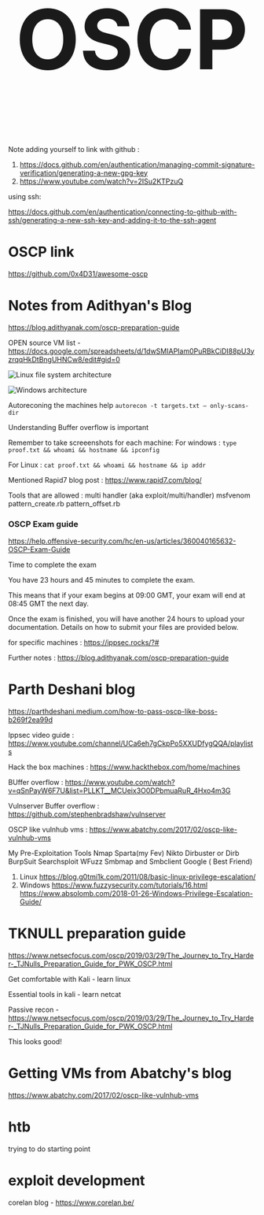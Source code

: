 <div style="font-size:84px;text-align:center;">
    <h1>OSCP</h1>
</div>

Note adding yourself to link with github : 
1. https://docs.github.com/en/authentication/managing-commit-signature-verification/generating-a-new-gpg-key
2. https://www.youtube.com/watch?v=2ISu2KTPzuQ

using ssh:

https://docs.github.com/en/authentication/connecting-to-github-with-ssh/generating-a-new-ssh-key-and-adding-it-to-the-ssh-agent
   
# OSCP link
https://github.com/0x4D31/awesome-oscp

# Notes from Adithyan's Blog

https://blog.adithyanak.com/oscp-preparation-guide

OPEN source VM list - https://docs.google.com/spreadsheets/d/1dwSMIAPIam0PuRBkCiDI88pU3yzrqqHkDtBngUHNCw8/edit#gid=0

![Linux file system architecture](https://cdn-images-1.medium.com/max/800/0*rOZTLGBULgHhS2p_.png)

![Windows architecture](https://cdn-images-1.medium.com/max/800/0*I-5KzneqUHfF7bHR.png)

Autoreconing the machines help
`autorecon -t targets.txt — only-scans-dir`

Understanding Buffer overflow is important

Remember to take screeenshots for each machine:
For windows : 
`type proof.txt && whoami && hostname && ipconfig`

For Linux :
`cat proof.txt && whoami && hostname && ip addr`

Mentioned Rapid7 blog post : https://www.rapid7.com/blog/

Tools that are allowed :
    multi handler (aka exploit/multi/handler)
    msfvenom
    pattern_create.rb
    pattern_offset.rb

### OSCP Exam guide
https://help.offensive-security.com/hc/en-us/articles/360040165632-OSCP-Exam-Guide

Time to complete the exam

You have 23 hours and 45 minutes to complete the exam.

This means that if your exam begins at 09:00 GMT, your exam will end at 08:45 GMT the next day.

Once the exam is finished, you will have another 24 hours to upload your documentation. Details on how to submit your files are provided below.

for specific machines : https://ippsec.rocks/?#

Further notes : https://blog.adithyanak.com/oscp-preparation-guide

# Parth Deshani blog
https://parthdeshani.medium.com/how-to-pass-oscp-like-boss-b269f2ea99d

Ippsec video guide : https://www.youtube.com/channel/UCa6eh7gCkpPo5XXUDfygQQA/playlists

Hack the box machines : https://www.hackthebox.com/home/machines

BUffer overflow : https://www.youtube.com/watch?v=qSnPayW6F7U&list=PLLKT__MCUeix3O0DPbmuaRuR_4Hxo4m3G

Vulnserver Buffer overflow : https://github.com/stephenbradshaw/vulnserver

OSCP like vulnhub vms : https://www.abatchy.com/2017/02/oscp-like-vulnhub-vms

My Pre-Exploitation Tools
Nmap
Sparta(my Fev)
Nikto
Dirbuster or Dirb
BurpSuit
Searchsploit
WFuzz
Smbmap and Smbclient
Google ( Best Friend)

1. Linux
https://blog.g0tmi1k.com/2011/08/basic-linux-privilege-escalation/
2. Windows
https://www.fuzzysecurity.com/tutorials/16.html
https://www.absolomb.com/2018-01-26-Windows-Privilege-Escalation-Guide/


# TKNULL preparation guide

https://www.netsecfocus.com/oscp/2019/03/29/The_Journey_to_Try_Harder-_TJNulls_Preparation_Guide_for_PWK_OSCP.html

Get comfortable with Kali - learn linux

Essential tools in kali - learn netcat

Passive recon - https://www.netsecfocus.com/oscp/2019/03/29/The_Journey_to_Try_Harder-_TJNulls_Preparation_Guide_for_PWK_OSCP.html

This looks good!

# Getting VMs from Abatchy's blog
https://www.abatchy.com/2017/02/oscp-like-vulnhub-vms


# htb
trying to do starting point

# exploit development

corelan blog - 
https://www.corelan.be/


